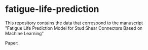 # fatigue-life-prediction
This repository contains the data that correspond to the manuscript "Fatigue Life Prediction Model for Stud Shear Connectors Based on Machine Learning"

Paper: 
